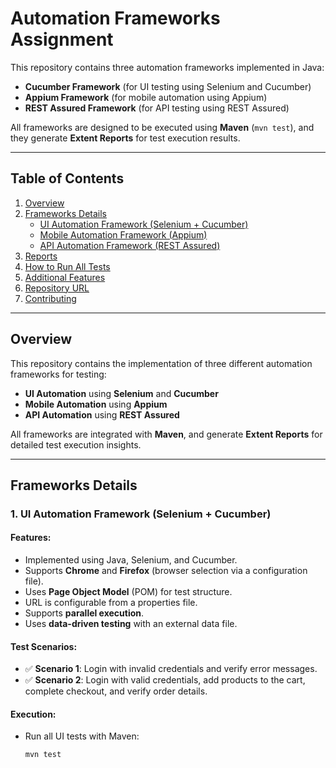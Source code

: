 # Automation Frameworks Assignment

This repository contains three automation frameworks implemented in Java:

- **Cucumber Framework** (for UI testing using Selenium and Cucumber)
- **Appium Framework** (for mobile automation using Appium)
- **REST Assured Framework** (for API testing using REST Assured)

All frameworks are designed to be executed using **Maven** (`mvn test`), and they generate **Extent Reports** for test execution results.

---

## Table of Contents

1. [Overview](#overview)
2. [Frameworks Details](#frameworks-details)
    - [UI Automation Framework (Selenium + Cucumber)](#ui-automation-framework-selenium--cucumber)
    - [Mobile Automation Framework (Appium)](#mobile-automation-framework-appium)
    - [API Automation Framework (REST Assured)](#api-automation-framework-rest-assured)
3. [Reports](#reports)
4. [How to Run All Tests](#how-to-run-all-tests)
5. [Additional Features](#additional-features)
6. [Repository URL](#repository-url)
7. [Contributing](#contributing)

---

## Overview

This repository contains the implementation of three different automation frameworks for testing:

- **UI Automation** using **Selenium** and **Cucumber**
- **Mobile Automation** using **Appium**
- **API Automation** using **REST Assured**

All frameworks are integrated with **Maven**, and generate **Extent Reports** for detailed test execution insights.

---

## Frameworks Details

### 1. UI Automation Framework (Selenium + Cucumber)

#### Features:
- Implemented using Java, Selenium, and Cucumber.
- Supports **Chrome** and **Firefox** (browser selection via a configuration file).
- Uses **Page Object Model** (POM) for test structure.
- URL is configurable from a properties file.
- Supports **parallel execution**.
- Uses **data-driven testing** with an external data file.

#### Test Scenarios:
- ✅ **Scenario 1**: Login with invalid credentials and verify error messages.
- ✅ **Scenario 2**: Login with valid credentials, add products to the cart, complete checkout, and verify order details.

#### Execution:
- Run all UI tests with Maven:
  ```bash
  mvn test
